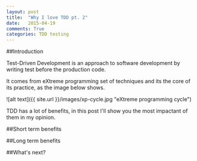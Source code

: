 ```yaml
---
layout: post
title:  "Why I love TDD pt. 2"
date:   2015-04-19
comments: True
categories: TDD testing
---
```


##Introduction

Test-Driven Development is an approach to software development by writing test before the production code.

It comes from eXtreme programming set of techniques and its the core of its practice, as the image below shows.

![alt text]({{ site.url }}/images/xp-cycle.jpg "eXtreme programming cycle")

TDD has a lot of benefits, in this post I'll show you the most impactant of them in my opinion.

##Short term benefits


##Long term benefits


##What's next?
